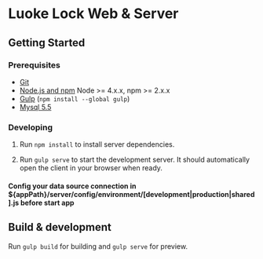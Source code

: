 # Luoke Lock Web & Server

## Getting Started

### Prerequisites

- [Git](https://git-scm.com/)
- [Node.js and npm](nodejs.org) Node >= 4.x.x, npm >= 2.x.x
- [Gulp](http://gulpjs.com/) (`npm install --global gulp`)
- [Mysql 5.5](http://dev.mysql.com/downloads/mysql/5.5.html#downloads)

### Developing

1. Run `npm install` to install server dependencies.

2. Run `gulp serve` to start the development server. It should automatically open the client in your browser when ready.

#### Config your data source connection in ${appPath}/server/config/environment/\[development|production|shared\].js before start app 

## Build & development

Run `gulp build` for building and `gulp serve` for preview.
